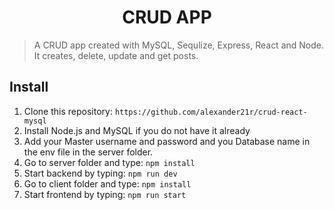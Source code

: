 <h1 align="center">CRUD APP</h1>

> A CRUD app created with MySQL, Sequlize, Express, React and Node. It creates, delete, update and get posts.

## Install

1. Clone this repository: `https://github.com/alexander21r/crud-react-mysql`
2. Install Node.js and MySQL if you do not have it already
3. Add your Master username and password and you Database name in the env file in the server folder.
3. Go to server folder and type: `npm install`
4. Start backend by typing: `npm run dev`
5. Go to client folder and type: `npm install`
6. Start frontend by typing: `npm run start`

